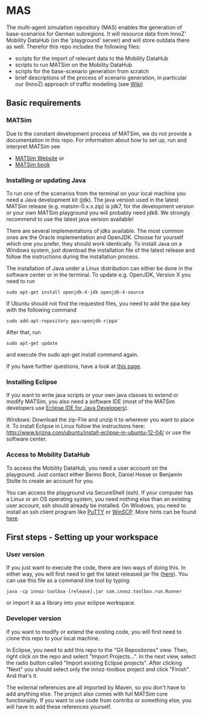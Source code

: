MAS
===

The multi-agent simulation repository (MAS) enables the generation of base-scenarios for German subregions. It will resource data from InnoZ' Mobility DataHub (on the 'playground' server) and will store outdata there as well. Therefor this repo includes the following files:
- scripts for the import of relevant data to the Mobility DataHub
- scripts to run MATSim on the Mobility DataHub
- scripts for the base-scenario generation from scratch
- brief descriptions of the process of scenario generation, in particular our (InnoZ) approach of traffic modelling (see [Wiki](https://github.com/00Bock/MAS/wiki))

## Basic requirements
### MATSim
Due to the constant development process of MATSim, we do not provide a documentation in this repo. For information about how to set up, run and interpret MATSim see
- [MATSim Website](http://www.matsim.org)
or
- [MATSim book](http://ci.matsim.org:8080/view/All/job/MATSim-Book/ws/matsimbook-latest.pdf)

### Installing or updating Java
To run one of the scenarios from the terminal on your local machine you need a Java development kit (jdk). The java version used in the latest MATSim release (e.g. matsim-0.x.x.zip) is jdk7, for the development version or your own MATSim playground you will probably need jdk8.
We strongly recommend to use the latest java version available!

There are several implementations of jdks available. The most common ones are the Oracle implementation and OpenJDK. Choose for yourself which one you prefer, they should work identically.
To install Java on a Windows system, just download the installation file of the latest release and follow the instructions during the installation process.

The installation of Java under a Linux distribution can either be done in the software center or in the terminal. To update e.g. OpenJDK, Version X you need to run

`sudo apt-get install openjdk-X-jdk openjdk-X-source`

If Ubuntu should not find the requested files, you need to add the ppa key with the following command

`sudo add-apt-repository ppa:openjdk-r/ppa'`

After that, run

`sudo apt-get update`

and execute the sudo apt-get install command again.

If you have further questions, have a look at [this page](https://wiki.ubuntuusers.de/Java/Installation/).

### Installing Eclipse
If you want to write java scripts or your own java classes to extend or modify MATSim, you also need a software IDE (most of the MATSim developers use [Eclipse IDE for Java Developers](http://www.eclipse.org/downloads/packages/eclipse-ide-java-developers/mars2)).

Windows: Download the zip-File and unzip it to wherever you want to place it.
To install Eclipse in Linux follow the instructions here: http://www.krizna.com/ubuntu/install-eclipse-in-ubuntu-12-04/ or use the software center.

### Access to Mobility DataHub
To access the Mobility DataHub, you need a user account on the playground. Just contact either Benno Bock, Daniel Hosse or Benjamin Stolte to create an account for you.

You can access the playground via SecureShell (ssh). If your computer has a Linux or an OS operating system, you need nothing else than an existing user account, ssh should already be installed. On Windows, you need to install an ssh client program like [PuTTY](http://www.putty.org) or [WinSCP](https://winscp.net). More hints can be found [here](https://www.innoz.de/de/mobility-database-1).

## First steps - Setting up your workspace

### User version
If you just want to execute the code, there are two ways of doing this. In either way, you will first need to get the latest released jar file ([here](https://github.com/00Bock/MAS/releases)). You can use this file as a command line tool by typing:

`java -cp innoz-toolbox-[release].jar com.innoz.toolbox.run.Runner`

or import it as a library into your eclipse workspace.

### Developer version
If you want to modify or extend the existing code, you will first need to clone this repo to your local machine.

In Eclipse, you need to add this repo to the "Git Repositories" view. Then, right click on the repo and select "Import Projects...". In the next view, select the radio button called "Import existing Eclipse projects". After clicking "Next" you should select only the innoz-toolbox project and click "Finish". And that's it.

The external references are all imported by Maven, so you don't have to add anything else. The project also comes with full MATSim core functionality. If you want to use code from contribs or something else, you will have to add these references yourself.
